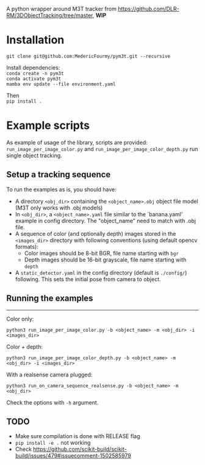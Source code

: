 A python wrapper around M3T tracker from https://github.com/DLR-RM/3DObjectTracking/tree/master, __WIP__

# Installation

`git clone git@github.com:MedericFourmy/pym3t.git --recursive`

Install dependencies:  
`conda create -n pym3t`  
`conda activate pym3t`  
`mamba env update --file environment.yaml`

Then  
`pip install .`

# Example scripts
As example of usage of the library, scripts are provided: `run_image_per_image_color.py` and `run_image_per_image_color_depth.py` run single object tracking.

## Setup a tracking sequence 

To run the examples as is, you should have:
* A directory `<obj_dir>` containing the `<object_name>.obj` object file model (M3T only works with .obj models)
* In `<obj_dir>`, a `<object_name>.yaml` file similar to the `banana.yaml' example in config directory. The "object_name" need to match with .obj file.
* A sequence of color (and optionally depth) images stored in the `<images_dir>` directory with following conventions (using default opencv formats):
  * Color images should be 8-bit BGR, file name starting with `bgr`
  * Depth images should be 16-bit grayscale, file name starting with `depth`
* A `static_detector.yaml` in the config directory (default is `./config/`) following. This sets the initial pose from camera to object. 

## Running the examples
----

Color only:   
```
python3 run_image_per_image_color.py -b <object_name> -m <obj_dir> -i <images_dir>
```

Color + depth:   
```
python3 run_image_per_image_color_depth.py -b <object_name> -m <obj_dir> -i <images_dir>
```

With a realsense camera plugged:
```
python3 run_on_camera_sequence_realsense.py -b <object_name> -m <obj_dir> 
```

Check the options with `-h` argument.

TODO
----
* Make sure compilation is done with RELEASE flag
* `pip install -e .` not working
* Check https://github.com/scikit-build/scikit-build/issues/479#issuecomment-1502585979
